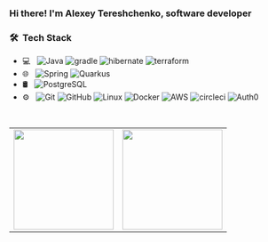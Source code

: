 ### Hi there! I'm Alexey Tereshchenko, software developer

<h3> 🛠 &nbsp;Tech Stack</h3>

- 💻 &nbsp;
  ![Java](https://img.shields.io/badge/-Java-333333?style=flat&logo=Java&logoColor=007396)
  ![gradle](https://img.shields.io/badge/-gradle-333?style=flat&logo=gradle&logoColor=green&link=https%3A%2F%2Fquarkus.io%2F)
  ![hibernate](https://img.shields.io/badge/-hibernate-333?style=flat&logo=hibernate&logoColor=brown&link=https%3A%2F%2Fquarkus.io%2F)
  ![terraform](https://img.shields.io/badge/-terraform-333?style=flat&logo=terraform&logoColor=violet)
- 🌐 &nbsp;
  ![Spring](https://img.shields.io/badge/-Spring-333333?style=flat&logo=spring)
  ![Quarkus](https://img.shields.io/badge/-Quarkus-333?style=flat&logo=quarkus&logoColor=blue&link=https%3A%2F%2Fquarkus.io%2F)
- 🛢 &nbsp;
  ![PostgreSQL](https://img.shields.io/badge/-PostgreSQL-333333?style=flat&logo=postgresql)
- ⚙️ &nbsp;
  ![Git](https://img.shields.io/badge/-Git-333333?style=flat&logo=git)
  ![GitHub](https://img.shields.io/badge/-GitHub-333333?style=flat&logo=github)
  ![Linux](https://img.shields.io/badge/-Linux-333333?style=flat&logo=linux)
  ![Docker](https://img.shields.io/badge/-Docker-333333?style=flat&logo=docker)
  ![AWS](https://img.shields.io/badge/-AWS-333?style=flat&logo=amazonaws&logoColor=orange&link=https%3A%2F%2Fquarkus.io%2F)
  ![circleci](https://img.shields.io/badge/-circleci-333?style=flat&logo=circleci&logoColor=white&link=https%3A%2F%2Fquarkus.io%2F)
  ![Auth0](https://img.shields.io/badge/-auth0-333?style=flat&logo=auth0&logoColor=white&link=https%3A%2F%2Fquarkus.io%2F)
<br/>

<a href="https://github.com/alexeytereshchenko">
  <table>
  <tr>
      <td><img height="180em" src="https://github-readme-stats.vercel.app/api?username=Alexey-Tereshchenko&theme=radical&show_icons=true" /></td>
      <td>  <img height="180em" src="https://github-readme-stats.vercel.app/api/top-langs/?username=Alexey-Tereshchenko&theme=radical&layout=compact" /></td>
  </tr>   
</table>
</a>
